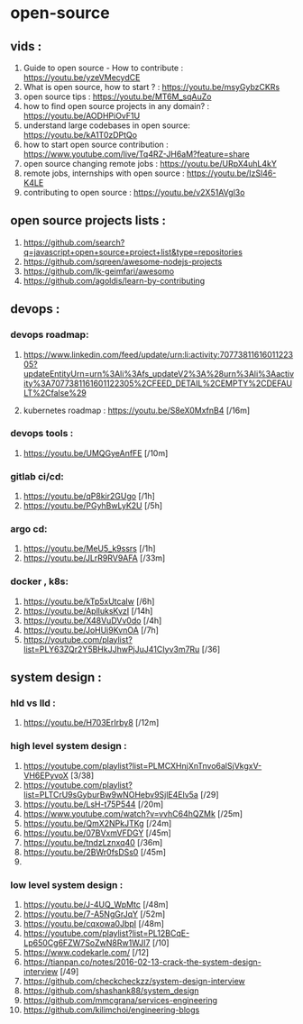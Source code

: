 # open-source

## vids :

1. Guide to open source - How to contribute : https://youtu.be/yzeVMecydCE
2. What is open source, how to start ? : https://youtu.be/msyGybzCKRs
3. open source tips : https://youtu.be/MT6M_sqAuZo
4. how to find open source projects in any domain? : https://youtu.be/AODHPiOvF1U
5. understand large codebases in open source: https://youtu.be/kA1T0zDPtQo
6. how to start open source contribution : https://www.youtube.com/live/Tq4RZ-JH6aM?feature=share
7. open source changing remote jobs : https://youtu.be/URpX4uhL4kY
8. remote jobs, internships with open source : https://youtu.be/IzSl46-K4LE
9. contributing to open source : https://youtu.be/v2X51AVgl3o

## open source projects lists :

1. https://github.com/search?q=javascript+open+source+project+list&type=repositories
2. https://github.com/sqreen/awesome-nodejs-projects
3. https://github.com/lk-geimfari/awesomo
4. https://github.com/agoldis/learn-by-contributing

## devops :

### devops roadmap:

1. https://www.linkedin.com/feed/update/urn:li:activity:7077381161601122305?updateEntityUrn=urn%3Ali%3Afs_updateV2%3A%28urn%3Ali%3Aactivity%3A7077381161601122305%2CFEED_DETAIL%2CEMPTY%2CDEFAULT%2Cfalse%29

2. kubernetes roadmap : https://youtu.be/S8eX0MxfnB4 [/16m]

### devops tools :

1. https://youtu.be/UMQGyeAnfFE [/10m]

### gitlab ci/cd:

1. https://youtu.be/qP8kir2GUgo [/1h]
2. https://youtu.be/PGyhBwLyK2U [/5h]

### argo cd:

1. https://youtu.be/MeU5_k9ssrs [/1h]
2. https://youtu.be/JLrR9RV9AFA [/33m]

### docker , k8s:

1. https://youtu.be/kTp5xUtcalw [/6h]
2. https://youtu.be/AplluksKvzI [/14h]
3. https://youtu.be/X48VuDVv0do [/4h]
4. https://youtu.be/JoHUi9KvnOA [/7h]
5. https://youtube.com/playlist?list=PLY63ZQr2Y5BHkJJhwPjJuJ41CIyv3m7Ru [/36]

## system design :

### hld vs lld :

1. https://youtu.be/H703ErIrby8 [/12m]

### high level system design :

1. https://youtube.com/playlist?list=PLMCXHnjXnTnvo6alSjVkgxV-VH6EPyvoX [3/38]
2. https://youtube.com/playlist?list=PLTCrU9sGyburBw9wNOHebv9SjlE4Elv5a [/29]
3. https://youtu.be/LsH-t75P544 [/20m]
4. https://www.youtube.com/watch?v=vvhC64hQZMk [/25m]
5. https://youtu.be/QmX2NPkJTKg [/24m]
6. https://youtu.be/07BVxmVFDGY [/45m]
7. https://youtu.be/tndzLznxq40 [/36m]
8. https://youtu.be/2BWr0fsDSs0 [/45m]
9.

### low level system design :

1. https://youtu.be/J-4UQ_WpMtc [/48m]
2. https://youtu.be/7-A5NgGrJqY [/52m]
3. https://youtu.be/cqxowa0JbpI [/48m]
4. https://youtube.com/playlist?list=PL12BCqE-Lp650Cg6FZW7SoZwN8Rw1WJI7 [/10]
5. https://www.codekarle.com/ [/12]
6. https://tianpan.co/notes/2016-02-13-crack-the-system-design-interview [/49]
7. https://github.com/checkcheckzz/system-design-interview
8. https://github.com/shashank88/system_design
9. https://github.com/mmcgrana/services-engineering
10. https://github.com/kilimchoi/engineering-blogs
